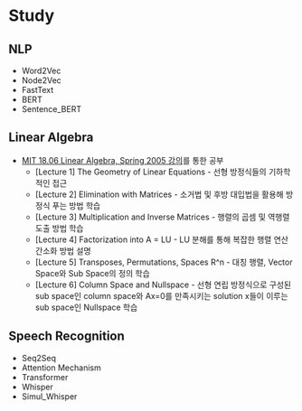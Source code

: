 # Study
## NLP
- Word2Vec
- Node2Vec
- FastText
- BERT
- Sentence_BERT

## Linear Algebra
- [MIT 18.06 Linear Algebra, Spring 2005 강의](https://youtube.com/playlist?list=PLE7DDD91010BC51F8&si=xhU9hwC8e3WewbKC)를 통한 공부
  - [Lecture 1] The Geometry of Linear Equations - 선형 방정식들의 기하학적인 접근 
  - [Lecture 2] Elimination with Matrices - 소거법 및 후방 대입법을 활용해 방정식 푸는 방법 학습
  - [Lecture 3] Multiplication and Inverse Matrices - 행렬의 곱셈 및 역행렬 도출 방법 학습
  - [Lecture 4] Factorization into A = LU - LU 분해를 통해 복잡한 행렬 연산 간소화 방법 설명
  - [Lecture 5] Transposes, Permutations, Spaces R^n - 대칭 행렬, Vector Space와 Sub Space의 정의 학습
  - [Lecture 6] Column Space and Nullspace - 선형 연립 방정식으로 구성된 sub space인 column space와 Ax=0를 만족시키는 solution x들이 이루는 sub space인 Nullspace 학습



## Speech Recognition
- Seq2Seq
- Attention Mechanism
- Transformer
- Whisper
- Simul_Whisper
